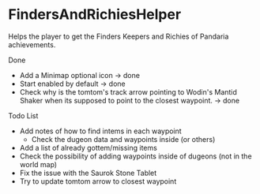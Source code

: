 FindersAndRichiesHelper
=======================

Helps the player to get the Finders Keepers and Richies of Pandaria achievements.

Done

- Add a Minimap optional icon -> done
- Start enabled by default -> done
- Check why is the tomtom's track arrow pointing to Wodin's Mantid Shaker when its supposed to point to the closest waypoint. -> done

Todo List

- Add notes of how to find intems in each waypoint
  - Check the dugeon data and waypoints inside (or others)
- Add a list of already gottem/missing items
- Check the possibility of adding waypoints inside of dugeons (not in the world map)
- Fix the issue with the Saurok Stone Tablet
- Try to update tomtom arrow to closest waypoint
